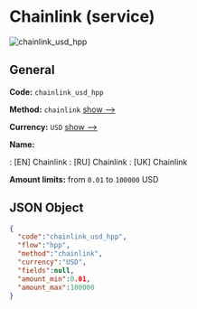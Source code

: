 
# Chainlink (service) 
![chainlink_usd_hpp](https://static.openfintech.io/payment_methods/chainlink_usd_hpp/logo.svg?w=400&c=v0.59.26#w200)  

## General 
 
**Code:** `chainlink_usd_hpp` 
 
**Method:** `chainlink` 
 [show -->](/payment-methods/chainlink/) 
 
**Currency:** `USD` [show -->](/currencies/USD/) 
 
**Name:** 
 
:	[EN] Chainlink 
:	[RU] Chainlink 
:	[UK] Chainlink 
 
**Amount limits:** from `0.01` to `100000` USD 

## JSON Object 

```json
{
  "code":"chainlink_usd_hpp",
  "flow":"hpp",
  "method":"chainlink",
  "currency":"USD",
  "fields":null,
  "amount_min":0.01,
  "amount_max":100000
}
```  
